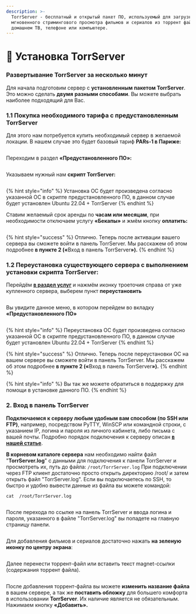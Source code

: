 ```yaml
---
description: >-
  TorrServer - бесплатный и открытый пакет ПО, используемый для загрузки и
  мгновенного стримингового просмотра фильмов и сериалов из торрент файлов на
  домашнем ТВ, телефоне или компьютере.
---
```


# 🎦 Установка TorrServer

### Развертывание TorrServer за несколько минут

Для начала подготовим сервер с **установленным пакетом TorrServer**. Это можно сделать **двумя** **разными способами**. Вы можете выбрать наиболее подходящий для Вас.

### &#x20; 1.1 Покупка необходимого тарифа с предустановленным TorrServer <a href="#id-1.1-pokupka-neobkhodimogo-tarifa-s-predustanovlennym-torrserver" id="id-1.1-pokupka-neobkhodimogo-tarifa-s-predustanovlennym-torrserver"></a>



Для этого нам потребуется купить необходимый сервер в желаемой локации. В нашем случае это будет базовый тариф **PARs-1 в Париже:**

<figure><img src="../.gitbook/assets/image.png" alt=""><figcaption></figcaption></figure>

Переходим в раздел **«Предустановленного ПО»:**

<figure><img src="../.gitbook/assets/image (1).png" alt=""><figcaption></figcaption></figure>

Указываем нужный нам **скрипт TorrServer:**

<figure><img src="../.gitbook/assets/image (2).png" alt=""><figcaption></figcaption></figure>

{% hint style="info" %}
Установка ОС будет произведена согласно указанной ОС в скрипте предустановленного ПО, в данном случае будет установлен Ubuntu 22.04 + TorrServer
{% endhint %}

Ставим желаемый срок аренды по **часам или месяцам**, при необходимости отключаем услугу **«Бекапы»** и жмём кнопку **оплатить:**

<figure><img src="../.gitbook/assets/image (3).png" alt=""><figcaption></figcaption></figure>

{% hint style="success" %}
Отлично. Теперь после активации вашего сервера вы сможете войти в панель TorrServer. Мы расскажем об этом подробнее **в пункте 2 («**&#x412;ход в панель TorrServe&#x72;**»).**
{% endhint %}

### 1.2 Переустановка существующего сервера с выполнением установки скрипта TorrServer:

Перейдём [**в раздел услуг**](https://my.aeza.net/services) и нажмём иконку троеточия справа от уже купленного сервера, выберем пункт **переустановить**

<figure><img src="../.gitbook/assets/image (4).png" alt=""><figcaption></figcaption></figure>

Вы увидите данное меню, в котором перейдем во вкладку **«Предустановленного ПО»**

<figure><img src="../.gitbook/assets/image (5).png" alt=""><figcaption></figcaption></figure>

{% hint style="info" %}
Переустановка ОС будет произведена согласно указанной ОС в скрипте предустановленного ПО, в данном случае будет установлен Ubuntu 22.04 + TorrServer
{% endhint %}

{% hint style="success" %}
Отлично. Теперь после переустановки ОС на вашем сервере вы сможете войти в панель TorrServer. Мы расскажем об этом подробнее **в пункте 2 («**&#x412;ход в панель TorrServe&#x72;**»).**
{% endhint %}

{% hint style="info" %}
Вы так же можете обратиться в поддержку для помощи в установке данного ПО.
{% endhint %}

### 2. Вход в панель TorrServer

**Подключаемся к серверу любым удобным вам способом (по SSH или FTP)**, например, посредством PyTTY, WinSCP или командной строки, с указанием IP, логина и пароля из личного кабинета, либо письма с вашей почты. Подробно порядок подключения к серверу описан [**в нашей статье**](https://wiki.aeza.net/instrukcii-dlya-novichkov-windows-linux/kak-podklyuchitsya-po-ssh-i-sftp).

**В корневом каталоге сервера** нам необходимо найти файл "**TorrServer.log**" с данными для подключения к панели TorrServer и просмотреть их, путь до файла: `/root/TorrServer.log` При подключении через FTP клиент достаточно просто открыть директорию /root/ и затем открыть файл "TorrServer.log". Если вы подключаетесь по SSH, то быстро и удобно вывести данные из файла вы можете командой:

```
cat  /root/TorrServer.log
```

<figure><img src="../.gitbook/assets/image (6).png" alt=""><figcaption></figcaption></figure>

После перехода по ссылке на панель TorrServer и ввода логина и пароля, указанного в файле "TorrServer.log" вы попадете на главную страницу панели.

<figure><img src="../.gitbook/assets/image (7).png" alt=""><figcaption></figcaption></figure>

Для добавления фильмов и сериалов достаточно нажать **на зеленую иконку по центру экрана**:

<figure><img src="../.gitbook/assets/image (8).png" alt=""><figcaption></figcaption></figure>

Далее перенести торрент-файл или вставить текст magnet-ссылки (содержания торрент файла).

<figure><img src="../.gitbook/assets/image (11).png" alt=""><figcaption></figcaption></figure>



После добавления торрент-файла вы можете **изменить название файла** в вашем сервере, а так же **поставить обложку** для большего комфорта в использовании **TorrServer**. Их наличие является не обязательным. Нажимаем кнопку **«Добавить».**

<figure><img src="../.gitbook/assets/image (1).avif" alt=""><figcaption></figcaption></figure>
